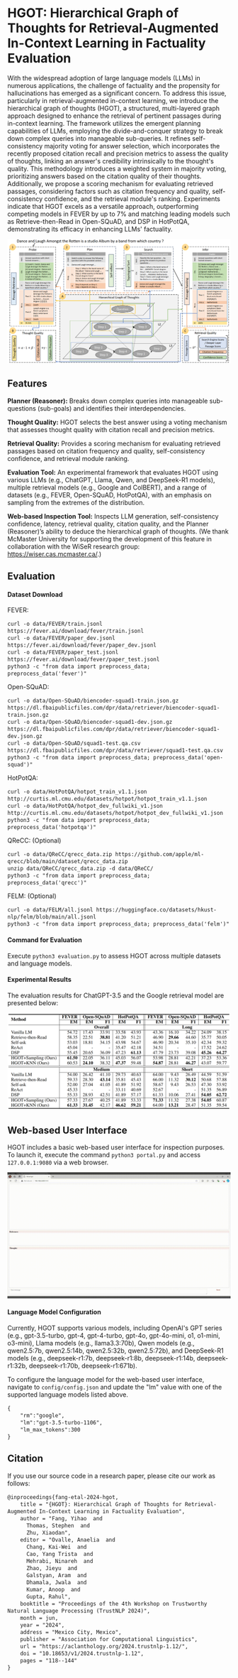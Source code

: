 # HGOT: Hierarchical Graph of Thoughts for Retrieval-Augmented In-Context Learning in Factuality Evaluation
With the widespread adoption of large language models (LLMs) in numerous applications, the challenge of factuality and the propensity for hallucinations has emerged as a significant concern. To address this issue, particularly in retrieval-augmented in-context learning, we introduce the hierarchical graph of thoughts (HGOT), a structured, multi-layered graph approach designed to enhance the retrieval of pertinent passages during in-context learning. The framework utilizes the emergent planning capabilities of LLMs, employing the divide-and-conquer strategy to break down complex queries into manageable sub-queries. It refines self-consistency majority voting for answer selection, which incorporates the recently proposed citation recall and precision metrics to assess the quality of thoughts, linking an answer's credibility intrinsically to the thought's quality. This methodology introduces a weighted system in majority voting, prioritizing answers based on the citation quality of their thoughts. Additionally, we propose a scoring mechanism for evaluating retrieved passages, considering factors such as citation frequency and quality, self-consistency confidence, and the retrieval module's ranking. Experiments indicate that HGOT excels as a versatile approach, outperforming competing models in FEVER by up to 7% and matching leading models such as Retrieve-then-Read in Open-SQuAD, and DSP in HotPotQA, demonstrating its efficacy in enhancing LLMs' factuality.

![](doc/image/methodology.png)


## Features

**Planner (Reasoner):** Breaks down complex queries into manageable sub-questions (sub-goals) and identifies their interdependencies.

**Thought Quality:** HGOT selects the best answer using a voting mechanism that assesses thought quality with citation recall and precision metrics.

**Retrieval Quality:** Provides a scoring mechanism for evaluating retrieved passages based on citation frequency and quality, self-consistency confidence, and retrieval module ranking.

**Evaluation Tool:** An experimental framework that evaluates HGOT using various LLMs (e.g., ChatGPT, Llama, Qwen, and DeepSeek-R1 models), multiple retrieval models (e.g., Google and ColBERT), and a range of datasets (e.g., FEVER, Open-SQuAD, HotPotQA), with an emphasis on sampling from the extremes of the distribution.

**Web-based Inspection Tool:** Inspects LLM generation, self-consistency confidence, latency, retrieval quality, citation quality, and the Planner (Reasoner)’s ability to deduce the hierarchical graph of thoughts.
(We thank McMaster University for supporting the development of this feature in collaboration with the WiSeR research group: https://wiser.cas.mcmaster.ca/.)



## Evaluation

#### Dataset Download

FEVER:
```
curl -o data/FEVER/train.jsonl https://fever.ai/download/fever/train.jsonl
curl -o data/FEVER/paper_dev.jsonl https://fever.ai/download/fever/paper_dev.jsonl
curl -o data/FEVER/paper_test.jsonl https://fever.ai/download/fever/paper_test.jsonl
python3 -c "from data import preprocess_data; preprocess_data('fever')"
```

Open-SQuAD: 
```
curl -o data/Open-SQuAD/biencoder-squad1-train.json.gz https://dl.fbaipublicfiles.com/dpr/data/retriever/biencoder-squad1-train.json.gz
curl -o data/Open-SQuAD/biencoder-squad1-dev.json.gz https://dl.fbaipublicfiles.com/dpr/data/retriever/biencoder-squad1-dev.json.gz
curl -o data/Open-SQuAD/squad1-test.qa.csv https://dl.fbaipublicfiles.com/dpr/data/retriever/squad1-test.qa.csv
python3 -c "from data import preprocess_data; preprocess_data('open-squad')"
```

HotPotQA: 
```
curl -o data/HotPotQA/hotpot_train_v1.1.json http://curtis.ml.cmu.edu/datasets/hotpot/hotpot_train_v1.1.json
curl -o data/HotPotQA/hotpot_dev_fullwiki_v1.json http://curtis.ml.cmu.edu/datasets/hotpot/hotpot_dev_fullwiki_v1.json
python3 -c "from data import preprocess_data; preprocess_data('hotpotqa')"
```

QReCC: (Optional)
```
curl -o data/QReCC/qrecc_data.zip https://github.com/apple/ml-qrecc/blob/main/dataset/qrecc_data.zip
unzip data/QReCC/qrecc_data.zip -d data/QReCC/
python3 -c "from data import preprocess_data; preprocess_data('qrecc')"
```

FELM: (Optional)
```
curl -o data/FELM/all.jsonl https://huggingface.co/datasets/hkust-nlp/felm/blob/main/all.jsonl
python3 -c "from data import preprocess_data; preprocess_data('felm')"
```

#### Command for Evaluation

Execute `python3 evaluation.py` to assess HGOT across multiple datasets and language models.

#### Experimental Results

The evaluation results for ChatGPT-3.5 and the Google retrieval model are presented below:

![](doc/image/results-chatgpt3.5-google.png)

## Web-based User Interface

HGOT includes a basic web-based user interface for inspection purposes. To launch it, execute the command `python3 portal.py` and access `127.0.0.1:9080` via a web browser.

![](doc/image/recording.gif)

#### Language Model Configuration
Currently, HGOT supports various models, including OpenAI's GPT series (e.g., gpt-3.5-turbo, gpt-4, gpt-4-turbo, gpt-4o, gpt-4o-mini, o1, o1-mini, o3-mini), Llama models (e.g., llama3.3:70b), Qwen models (e.g., qwen2.5:7b, qwen2.5:14b, qwen2.5:32b, qwen2.5:72b), and DeepSeek-R1 models (e.g., deepseek-r1:7b, deepseek-r1:8b, deepseek-r1:14b, deepseek-r1:32b, deepseek-r1:70b, deepseek-r1:671b).

To configure the language model for the web-based user interface, navigate to `config/config.json` and update the "lm" value with one of the supported language models listed above.
```
{
	"rm":"google",
	"lm":"gpt-3.5-turbo-1106",
	"lm_max_tokens":300
}
```



## Citation
If you use our source code in a research paper, please cite our work as follows:

```
@inproceedings{fang-etal-2024-hgot,
    title = "{HGOT}: Hierarchical Graph of Thoughts for Retrieval-Augmented In-Context Learning in Factuality Evaluation",
    author = "Fang, Yihao  and
      Thomas, Stephen  and
      Zhu, Xiaodan",
    editor = "Ovalle, Anaelia  and
      Chang, Kai-Wei  and
      Cao, Yang Trista  and
      Mehrabi, Ninareh  and
      Zhao, Jieyu  and
      Galstyan, Aram  and
      Dhamala, Jwala  and
      Kumar, Anoop  and
      Gupta, Rahul",
    booktitle = "Proceedings of the 4th Workshop on Trustworthy Natural Language Processing (TrustNLP 2024)",
    month = jun,
    year = "2024",
    address = "Mexico City, Mexico",
    publisher = "Association for Computational Linguistics",
    url = "https://aclanthology.org/2024.trustnlp-1.12/",
    doi = "10.18653/v1/2024.trustnlp-1.12",
    pages = "118--144"
}
```
